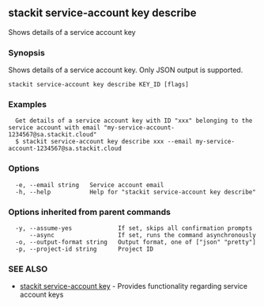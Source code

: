 ## stackit service-account key describe

Shows details of a service account key

### Synopsis

Shows details of a service account key. Only JSON output is supported.

```
stackit service-account key describe KEY_ID [flags]
```

### Examples

```
  Get details of a service account key with ID "xxx" belonging to the service account with email "my-service-account-1234567@sa.stackit.cloud"
  $ stackit service-account key describe xxx --email my-service-account-1234567@sa.stackit.cloud
```

### Options

```
  -e, --email string   Service account email
  -h, --help           Help for "stackit service-account key describe"
```

### Options inherited from parent commands

```
  -y, --assume-yes             If set, skips all confirmation prompts
      --async                  If set, runs the command asynchronously
  -o, --output-format string   Output format, one of ["json" "pretty"]
  -p, --project-id string      Project ID
```

### SEE ALSO

* [stackit service-account key](./stackit_service-account_key.md)	 - Provides functionality regarding service account keys

